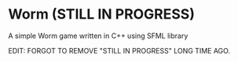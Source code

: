# Worm (STILL IN PROGRESS)
A simple Worm game written in C++ using SFML library


EDIT: FORGOT TO REMOVE "STILL IN PROGRESS" LONG TIME AGO.



